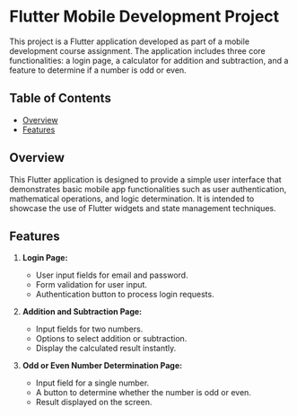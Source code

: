 # Flutter Mobile Development Project

This project is a Flutter application developed as part of a mobile development course assignment. The application includes three core functionalities: a login page, a calculator for addition and subtraction, and a feature to determine if a number is odd or even.

## Table of Contents

- [Overview](#overview)
- [Features](#features)
<!-- - [Screenshots](#screenshots) -->

## Overview

This Flutter application is designed to provide a simple user interface that demonstrates basic mobile app functionalities such as user authentication, mathematical operations, and logic determination. It is intended to showcase the use of Flutter widgets and state management techniques.

## Features

1. **Login Page:**
   - User input fields for email and password.
   - Form validation for user input.
   - Authentication button to process login requests.

2. **Addition and Subtraction Page:**
   - Input fields for two numbers.
   - Options to select addition or subtraction.
   - Display the calculated result instantly.

3. **Odd or Even Number Determination Page:**
   - Input field for a single number.
   - A button to determine whether the number is odd or even.
   - Result displayed on the screen.
<!-- 
## Screenshots

Include screenshots of each page here to provide visual context. Make sure to capture the Login Page, Addition and Subtraction Page, and Odd or Even Number Determination Page.
 -->